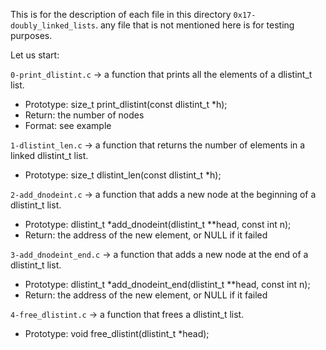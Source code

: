 This is for the description of each file in this directory `0x17-doubly_linked_lists`.
any file that is not mentioned here is for testing purposes.

Let us start:


`0-print_dlistint.c` -> a function that prints all the elements of a dlistint_t list.
- Prototype: size_t print_dlistint(const dlistint_t *h);
- Return: the number of nodes
- Format: see example


`1-dlistint_len.c` -> a function that returns the number of elements in a linked dlistint_t list.
- Prototype: size_t dlistint_len(const dlistint_t *h);


`2-add_dnodeint.c` -> a function that adds a new node at the beginning of a dlistint_t list.
- Prototype: dlistint_t *add_dnodeint(dlistint_t **head, const int n);
- Return: the address of the new element, or NULL if it failed


`3-add_dnodeint_end.c` -> a function that adds a new node at the end of a dlistint_t list.
- Prototype: dlistint_t *add_dnodeint_end(dlistint_t **head, const int n);
- Return: the address of the new element, or NULL if it failed


`4-free_dlistint.c` -> a function that frees a dlistint_t list.
- Prototype: void free_dlistint(dlistint_t *head);


